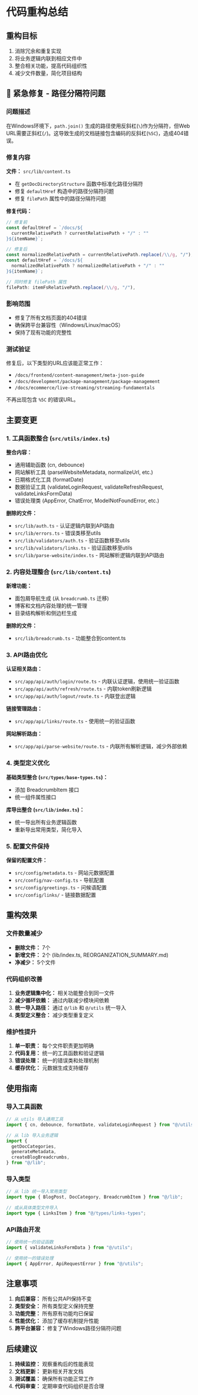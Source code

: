 # 代码重构总结

## 重构目标

1. 消除冗余和重复实现
2. 将业务逻辑内联到相应文件中
3. 整合相关功能，提高代码组织性
4. 减少文件数量，简化项目结构

## 🔧 紧急修复 - 路径分隔符问题

### 问题描述

在Windows环境下，`path.join()` 生成的路径使用反斜杠(`\`)作为分隔符，但Web URL需要正斜杠(`/`)。这导致生成的文档链接包含编码的反斜杠(`%5C`)，造成404错误。

### 修复内容

**文件：** `src/lib/content.ts`

- 在 `getDocDirectoryStructure` 函数中标准化路径分隔符
- 修复 `defaultHref` 构造中的路径分隔符问题
- 修复 `filePath` 属性中的路径分隔符问题

**修复代码：**

```typescript
// 修复前
const defaultHref = `/docs/${
  currentRelativePath ? currentRelativePath + "/" : ""
}${itemName}`;

// 修复后
const normalizedRelativePath = currentRelativePath.replace(/\\/g, "/");
const defaultHref = `/docs/${
  normalizedRelativePath ? normalizedRelativePath + "/" : ""
}${itemName}`;

// 同时修复 filePath 属性
filePath: itemFsRelativePath.replace(/\\/g, "/"),
```

### 影响范围

- 修复了所有文档页面的404错误
- 确保跨平台兼容性（Windows/Linux/macOS）
- 保持了现有功能的完整性

### 测试验证

修复后，以下类型的URL应该能正常工作：

- `/docs/frontend/content-management/meta-json-guide`
- `/docs/development/package-management/package-management`
- `/docs/ecommerce/live-streaming/streaming-fundamentals`

不再出现包含 `%5C` 的错误URL。

## 主要变更

### 1. 工具函数整合 (`src/utils/index.ts`)

**整合内容：**

- 通用辅助函数 (cn, debounce)
- 网站解析工具 (parseWebsiteMetadata, normalizeUrl, etc.)
- 日期格式化工具 (formatDate)
- 数据验证工具 (validateLoginRequest, validateRefreshRequest, validateLinksFormData)
- 错误处理类 (AppError, ChatError, ModelNotFoundError, etc.)

**删除的文件：**

- `src/lib/auth.ts` - 认证逻辑内联到API路由
- `src/lib/errors.ts` - 错误类移至utils
- `src/lib/validators/auth.ts` - 验证函数移至utils
- `src/lib/validators/links.ts` - 验证函数移至utils
- `src/lib/parse-website/index.ts` - 网站解析逻辑内联到API路由

### 2. 内容处理整合 (`src/lib/content.ts`)

**新增功能：**

- 面包屑导航生成 (从 `breadcrumb.ts` 迁移)
- 博客和文档内容处理的统一管理
- 目录结构解析和侧边栏生成

**删除的文件：**

- `src/lib/breadcrumb.ts` - 功能整合到content.ts

### 3. API路由优化

**认证相关路由：**

- `src/app/api/auth/login/route.ts` - 内联认证逻辑，使用统一验证函数
- `src/app/api/auth/refresh/route.ts` - 内联token刷新逻辑
- `src/app/api/auth/logout/route.ts` - 内联登出逻辑

**链接管理路由：**

- `src/app/api/links/route.ts` - 使用统一的验证函数

**网站解析路由：**

- `src/app/api/parse-website/route.ts` - 内联所有解析逻辑，减少外部依赖

### 4. 类型定义优化

**基础类型整合 (`src/types/base-types.ts`)：**

- 添加 BreadcrumbItem 接口
- 统一组件属性接口

**库导出整合 (`src/lib/index.ts`)：**

- 统一导出所有业务逻辑函数
- 重新导出常用类型，简化导入

### 5. 配置文件保持

**保留的配置文件：**

- `src/config/metadata.ts` - 网站元数据配置
- `src/config/nav-config.ts` - 导航配置
- `src/config/greetings.ts` - 问候语配置
- `src/config/links/` - 链接数据配置

## 重构效果

### 文件数量减少

- **删除文件：** 7个
- **新增文件：** 2个 (lib/index.ts, REORGANIZATION_SUMMARY.md)
- **净减少：** 5个文件

### 代码组织改善

1. **业务逻辑集中化：** 相关功能整合到同一文件
2. **减少循环依赖：** 通过内联减少模块间依赖
3. **统一导入路径：** 通过 `@/lib` 和 `@/utils` 统一导入
4. **类型定义整合：** 减少类型重复定义

### 维护性提升

1. **单一职责：** 每个文件职责更加明确
2. **代码复用：** 统一的工具函数和验证逻辑
3. **错误处理：** 统一的错误类和处理机制
4. **缓存优化：** 元数据生成支持缓存

## 使用指南

### 导入工具函数

```typescript
// 从 utils 导入通用工具
import { cn, debounce, formatDate, validateLoginRequest } from "@/utils";

// 从 lib 导入业务逻辑
import {
  getDocCategories,
  generateMetadata,
  createBlogBreadcrumbs,
} from "@/lib";
```

### 导入类型

```typescript
// 从 lib 统一导入常用类型
import type { BlogPost, DocCategory, BreadcrumbItem } from "@/lib";

// 或从具体类型文件导入
import type { LinksItem } from "@/types/links-types";
```

### API路由开发

```typescript
// 使用统一的验证函数
import { validateLinksFormData } from "@/utils";

// 使用统一的错误处理
import { AppError, ApiRequestError } from "@/utils";
```

## 注意事项

1. **向后兼容：** 所有公共API保持不变
2. **类型安全：** 所有类型定义保持完整
3. **功能完整：** 所有原有功能均已保留
4. **性能优化：** 添加了缓存机制提升性能
5. **跨平台兼容：** 修复了Windows路径分隔符问题

## 后续建议

1. **持续监控：** 观察重构后的性能表现
2. **文档更新：** 更新相关开发文档
3. **测试覆盖：** 确保所有功能正常工作
4. **代码审查：** 定期审查代码组织是否合理
